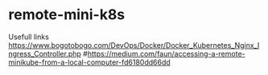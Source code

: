 # remote-mini-k8s

Usefull links 
<https://www.bogotobogo.com/DevOps/Docker/Docker_Kubernetes_Nginx_Ingress_Controller.php>
#<https://medium.com/faun/accessing-a-remote-minikube-from-a-local-computer-fd6180dd66dd>
